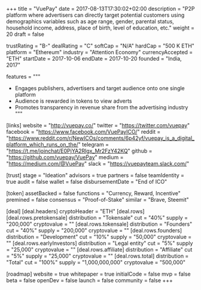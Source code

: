 +++
title = "VuePay"
date = 2017-08-13T17:30:02+02:00
description = "P2P platform where advertisers can directly target potential customers using demographics variables such as age range, gender, parental status, household income, address, place of birth, level of education, etc."
weight = 20
draft = false

trustRating = "B-"
dealRating = "C"
softCap = "N/A"
hardCap = "500 K ETH"
platform = "Ethereum"
industry = "Attention Economy"
currencyAccepted = "ETH"
startDate = 2017-10-06
endDate = 2017-10-20
founded = "India, 2017"

features = """
- Engages publishers, advertisers and target audience onto one single platform
- Audience is rewarded in tokens to view adverts
- Promotes transparency in revenue share from the advertising industry
"""

[links]
  website = "http://vuepay.co/"
  twitter = "https://twitter.com/vuepay"
  facebook = "https://www.facebook.com/VuePayICO/"
  reddit = "https://www.reddit.com/r/NewICOs/comments/6p42yf/vuepay_is_a_digital_platform_which_runs_on_the/"
  telegram = "https://t.me/joinchat/E0PjYA2Rlgx_Mr2FzY42KQ"
  github = "https://github.com/vuepay/VuePay"
  medium = "https://medium.com/@VuePay"
  slack = "https://vuepayteam.slack.com/"

[trust]
  stage = "Ideation"
  advisors = true
  partners = false
  teamIdentity = true
  audit = false
  wallet = false
  disbursementDate = "End of ICO"

[token]
  assetBacked = false
  functions = "Currency, Reward, Incentive"
  premined = false
  consensus = "Proof-of-Stake"
  similar = "Brave, Steemit"

[deal]
  [deal.headers]
    cryptoHeader = "ETH"
  [deal.rows]
    [deal.rows.pretokensale]
      distribution = "Tokensale"
      cut = "40%"
      supply = "200,000"
      cryptovalue = ""
    [deal.rows.tokensale]
      distribution = "Founders"
      cut = "40%"
      supply = "200,000"
      cryptovalue = ""
    [deal.rows.founders]
      distribution = "Development"
      cut = "10%"
      supply = "50,000"
      cryptovalue = ""
    [deal.rows.earlyInvestors]
      distribution = "Legal entity"
      cut = "5%"
      supply = "25,000"
      cryptovalue = ""
    [deal.rows.affiliate]
      distribution = "Affiliate"
      cut = "5%"
      supply = "25,000"
      cryptovalue = ""
    [deal.rows.total]
      distribution = "Total"
      cut = "100%"
      supply = "1,000,000,000"
      cryptovalue = "500,000"

[roadmap]
  website = true
  whitepaper = true
  initialCode = false
  mvp = false
  beta = false
  openDev = false
  launch = false
  community = false
+++
